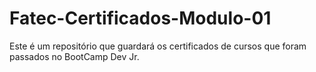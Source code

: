 # Fatec-Certificados-Modulo-01

Este é um repositório que guardará os certificados de cursos que foram passados no BootCamp Dev Jr.
